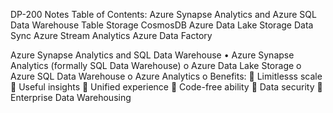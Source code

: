 DP-200 Notes
Table of Contents:
Azure Synapse Analytics and Azure SQL Data Warehouse
Table Storage
CosmosDB
Azure Data Lake Storage
Data Sync
Azure Stream Analytics
Azure Data Factory


















Azure Synapse Analytics and SQL Data Warehouse
•	Azure Synapse Analytics (formally SQL Data Warehouse)
o	Azure Data Lake Storage
o	Azure SQL Data Warehouse
o	Azure Analytics
o	Benefits:
	Limitlesss scale 
	Useful insights
	Unified experience
	Code-free ability 
	Data security
	Enterprise Data Warehousing

